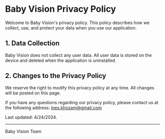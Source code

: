 # Baby Vision Privacy Policy

Welcome to Baby Vision's privacy policy. This policy describes how we collect, use, and protect your data when you use our application.

## 1. Data Collection

Baby Vision does not collect any user data. All user data is stored on the device and deleted when the application is uninstalled.

## 2. Changes to the Privacy Policy

We reserve the right to modify this privacy policy at any time. All changes will be posted on this page.

If you have any questions regarding our privacy policy, please contact us at the following address: ines.khozam@gmail.com

Last updated: 4/24/2024.

---

Baby Vision Team
